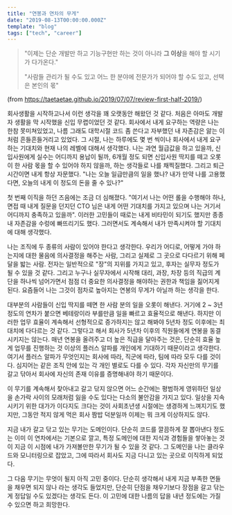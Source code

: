 ```yaml
---
title: "연봉과 연차의 무게"
date: "2019-08-13T00:00:00.000Z"
template: "blog"
tags: ["tech", "career"]
---
```


> "이제는 단순 개발만 하고 기능구현만 하는 것이 아니라 **그 이상**을 해야 할 시기가 다가온다."
>
> "사람들 관리가 될 수도 있고 어느 한 분야에 전문가가 되어야 할 수도 있고, 선택은 본인의 몫"

(from https://taetaetae.github.io/2019/07/07/review-first-half-2019/)

회사생활을 시작하고나서 이런 생각을 꽤 오랫동안 해왔던 것 같다. 처음은 아마도 개발자 생활을 막 시작했을 신입 무렵이었던 것 같다. 회사에서 내게 요구하는 역량은 나는 한참 못미쳐있었고, 나름 그래도 대학시절 코드 좀 쓴다고 자부했던 내 자존감은 앓는 이처럼 흔들흔들거리고 있었다. 그 시절, 나는 하루에도 몇 번 씩이나 회사에서 내게 요구하는 기대치와 현재 나의 레벨에 대해서 생각했다. 나는 과연 월급값을 하고 있을까, 신입사원에게 실수는 어디까지 용납이 될까, 6개월 정도 되면 신입사원 딱지를 떼고 오롯이 한 사람 몫을 할 수 있어야 하지 않을까, 하는 생각들로 나를 채찍질했다. 그리고 퇴근시간이면 내게 항상 자문했다. "나는 오늘 일급만큼의 일을 했나? 내가 만약 나를 고용했다면, 오늘의 내게 이 정도의 돈을 줄 수 있나?"

첫 번째 이직을 하던 즈음에는 조금 더 심해졌다. "여기서 나는 어떤 롤을 수행해야 하나, 면접 때 내게 질문을 던지던 CTO 님은 내게 어떤 기대치를 가지고 있으며 나는 거기서 어디까지 충족하고 있을까". 이러한 고민들이 때로는 내게 비타민이 되기도 했지만 종종 내 자존감을 수렁에 빠뜨리기도 했다. 그러면서도 계속해서 내가 만족시켜야 할 기대치에 대해 생각했다.

나는 조직에 두 종류의 사람이 있어야 한다고 생각한다. 우리가 어디로, 어떻게 가야 하는지에 대한 물음에 의사결정을 해주는 사람, 그리고 실제로 그 곳으로 다다르기 위해 페달을 밟는 사람. 전자는 일반적으로 "장"의 지위를 가지고 있고, 후자는 실무자 정도가 될 수 있을 것 같다. 그리고 누구나 실무자에서 시작해 대리, 과장, 차장 등의 직급의 계단을 하나씩 넘어가면서 점점 더 중요한 의사결정을 해야하는 권한과 책임을 짊어지게 된다. 요즘들어 나는 그것이 점차로 높아지는 연봉의 무게가 아닐까 하는 생각을 한다.

대부분의 사람들이 신입 딱지를 떼면 한 사람 분의 일을 오롯이 해낸다. 거기에 2 ~ 3년 정도의 연차가 붙으면 베테랑이라 부를만큼 일을 빠르고 효율적으로 해낸다. 하지만 이러한 업무 효율이 계속해서 선형적으로 증가하지는 않고 해봐야 5년차 정도 이후에는 최대치에 다다르는 것 같다. 그렇다고 해서 회사가 5년차 이후의 직원들에게 연봉을 동결시키지는 않는다. 매년 연봉을 올려주고 더 높은 직급을 달아주는 것은, 단순히 효율 높게 업무를 진행하는 것 이상의 플러스 알파를 개인에게 기대하기 때문이라고 생각한다. 여기서 플러스 알파가 무엇인지는 회사에 따라, 직군에 따라, 팀에 따라 모두 다를 것이다. 심지어는 같은 조직 안에 있는 각 개인 별로도 다를 수 있다. 각자 자신만의 무기를 갈고 닦아서 회사에 자신의 존재 이유를 증명해내야 하기 때문이다.

이 무기를 계속해서 찾아내고 갈고 닦지 않으면 어느 순간에는 평범하게 영위하던 일상을 손가락 사이의 모래처럼 잃을 수도 있다는 다소의 불안감을 가지고 있다. 일상을 지속시키기 위한 대가가 이다지도 크다는 것이 사회초년생 시절에는 생경하게 느껴지기도 했지만, 그동안 적지 않게 먹은 회사 짬밥 덕분일까 이제는 뭐 크게 이상하지도 않다.

지금 내가 갈고 닦고 있는 무기는 도메인이다. 단순히 코드를 깔끔하게 잘 뽑아낸다 정도는 이미 이 연차에서는 기본으로 깔고, 특정 도메인에 대한 지식과 경험들을 쌓아놓는 것이 지금 이 시점에 내가 가져볼만한 무기가 될 수 있을 것 같다. 그 도메인을 나는 클라우드와 모니터링으로 잡았고, 그에 따라서 회사도 지금 다니고 있는 곳으로 이직하게 되었다.

그 다음 무기는 무엇이 될지 아직 고민 중이다. 단순히 생각해서 내게 지금 부족한 면들을 채우면 되지 않나 라는 생각도 들었지만, 단순히 단점을 채우기보다 장점을 갈고 닦는게 정답일 수도 있겠다는 생각도 든다. 이 고민에 대한 나름의 답을 내년 정도에는 가질 수 있으면 하고 희망한다.